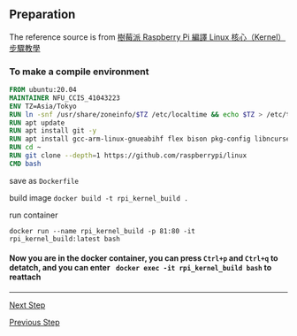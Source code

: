##  Preparation

The reference source is from <a href="https://blog.gtwang.org/iot/raspberry-pi-compile-linux-kernel/">樹莓派 Raspberry Pi 編譯 Linux 核心（Kernel）步驟教學</a>

### To make a compile environment

```dockerfile
FROM ubuntu:20.04
MAINTAINER NFU_CCIS_41043223
ENV TZ=Asia/Tokyo
RUN ln -snf /usr/share/zoneinfo/$TZ /etc/localtime && echo $TZ > /etc/timezone
RUN apt update
RUN apt install git -y
RUN apt install gcc-arm-linux-gnueabihf flex bison pkg-config libncurses5-dev libssl-dev bc make -y
RUN cd ~
RUN git clone --depth=1 https://github.com/raspberrypi/linux
CMD bash
```
save as ```Dockerfile```

build image
```docker build -t rpi_kernel_build .```

run container
```
docker run --name rpi_kernel_build -p 81:80 -it rpi_kernel_build:latest bash
```
#### Now you are in the docker container, you can press ```Ctrl+p``` and ```Ctrl+q``` to detatch, and you can enter ``` docker exec -it rpi_kernel_build bash``` to reattach 

---

<a href= "./02.Cross_Compile.md">Next Step </a><br>

<a href= "./00.Environment.md" >Previous Step </a>